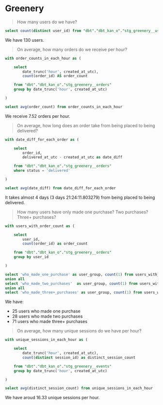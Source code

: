 # Greenery

> How many users do we have?

```sql
select count(distinct user_id) from "dbt"."dbt_kan_o"."stg_greenery__users"
```

We have 130 users.

> On average, how many orders do we receive per hour?

```sql
with order_counts_in_each_hour as (

    select
        date_trunc('hour', created_at_utc),
        count(order_id) AS order_count

    from "dbt"."dbt_kan_o"."stg_greenery__orders"
    group by date_trunc('hour', created_at_utc)

)

select avg(order_count) from order_counts_in_each_hour
```

We receive 7.52 orders per hour.

> On average, how long does an order take from being placed to being delivered?

```sql
with date_diff_for_each_order as (

    select
        order_id,
        delivered_at_utc - created_at_utc as date_diff

    from "dbt"."dbt_kan_o"."stg_greenery__orders"
    where status = 'delivered'

)

select avg(date_diff) from date_diff_for_each_order
```

It takes almost 4 days (3 days 21:24:11.803279) from being placed to being delivered.

> How many users have only made one purchase? Two purchases? Three+ purchases?

```sql
with users_with_order_count as (

    select
        user_id,
        count(order_id) as order_count

    from "dbt"."dbt_kan_o"."stg_greenery__orders"
    group by user_id

)

select 'who_made_one_purchase' as user_group, count(1) from users_with_order_count where order_count = 1
union all
select 'who_made_two_purchases'  as user_group, count(1) from users_with_order_count where order_count = 2
union all
select 'who_made_three+_purchases' as user_group, count(1) from users_with_order_count where order_count >= 3
```

We have:

* 25 users who made one purchase
* 28 users who made two purchases
* 71 users who made three+ purchases

> On average, how many unique sessions do we have per hour?

```sql
with unique_sessions_in_each_hour as (

    select
        date_trunc('hour', created_at_utc),
        count(distinct session_id) as distinct_session_count

    from "dbt"."dbt_kan_o"."stg_greenery__events"
    group by date_trunc('hour', created_at_utc)

)

select avg(distinct_session_count) from unique_sessions_in_each_hour
```

We have aroud 16.33 unique sessions per hour.
